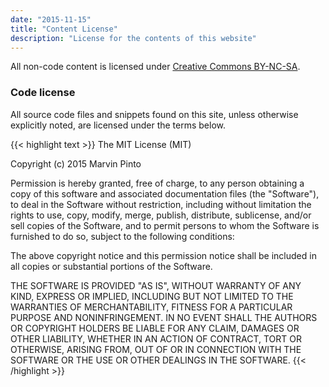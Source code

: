 ```yaml
---
date: "2015-11-15"
title: "Content License"
description: "License for the contents of this website"
---
```

All non-code content is licensed under [Creative Commons
BY-NC-SA](http://creativecommons.org/licenses/by-nc-sa/3.0/).

### Code license

All source code files and snippets found on this site, unless otherwise
explicitly noted, are licensed under the terms below.

{{< highlight text >}}
The MIT License (MIT)

Copyright (c) 2015 Marvin Pinto

Permission is hereby granted, free of charge, to any person obtaining a copy
of this software and associated documentation files (the "Software"), to deal
in the Software without restriction, including without limitation the rights
to use, copy, modify, merge, publish, distribute, sublicense, and/or sell
copies of the Software, and to permit persons to whom the Software is
furnished to do so, subject to the following conditions:

The above copyright notice and this permission notice shall be included in all
copies or substantial portions of the Software.

THE SOFTWARE IS PROVIDED "AS IS", WITHOUT WARRANTY OF ANY KIND, EXPRESS OR
IMPLIED, INCLUDING BUT NOT LIMITED TO THE WARRANTIES OF MERCHANTABILITY,
FITNESS FOR A PARTICULAR PURPOSE AND NONINFRINGEMENT. IN NO EVENT SHALL THE
AUTHORS OR COPYRIGHT HOLDERS BE LIABLE FOR ANY CLAIM, DAMAGES OR OTHER
LIABILITY, WHETHER IN AN ACTION OF CONTRACT, TORT OR OTHERWISE, ARISING FROM,
OUT OF OR IN CONNECTION WITH THE SOFTWARE OR THE USE OR OTHER DEALINGS IN THE
SOFTWARE.
{{< /highlight >}}
